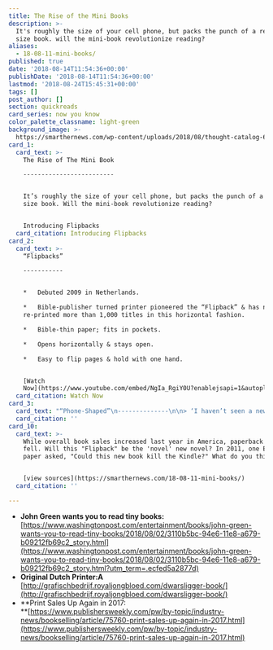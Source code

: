 ```yaml
---
title: The Rise of the Mini Books
description: >-
  It's roughly the size of your cell phone, but packs the punch of a regular
  size book. will the mini-book revolutionize reading?
aliases:
  - 18-08-11-mini-books/
published: true
date: '2018-08-14T11:54:36+00:00'
publishDate: '2018-08-14T11:54:36+00:00'
lastmod: '2018-08-24T15:45:31+00:00'
tags: []
post_author: []
section: quickreads
card_series: now you know
color_palette_classname: light-green
background_image: >-
  https://smarthernews.com/wp-content/uploads/2018/08/thought-catalog-688793-unsplash-scaled.jpg
card_1:
  card_text: >-
    The Rise of The Mini Book

    -------------------------


    It’s roughly the size of your cell phone, but packs the punch of a regular
    size book. Will the mini-book revolutionize reading?


    Introducing Flipbacks
  card_citation: Introducing Flipbacks
card_2:
  card_text: >-
    “Flipbacks”

    -----------


    *   Debuted 2009 in Netherlands.

    *   Bible-publisher turned printer pioneered the “Flipback” & has now
    re-printed more than 1,000 titles in this horizontal fashion.

    *   Bible-thin paper; fits in pockets.

    *   Opens horizontally & stays open.

    *   Easy to flip pages & hold with one hand.


    [Watch
    Now](https://www.youtube.com/embed/NgIa_RgiY0U?enablejsapi=1&autoplay=1&rel=0)
  card_citation: Watch Now
card_3:
  card_text: "“Phone-Shaped”\n--------------\n\n> ‘I haven’t seen a new book format that I thought was at all interesting, but I findA thisA format really usable and A-super-portable.’\n> \n> Popular young adult author John Green wrote The Fault Of Our Stars. He first saw horizontal flip-novels in the Netherlands and wanted to try format in U.S. His flipback titles will sell this fall."
  card_citation: ''
card_10:
  card_text: >-
    While overall book sales increased last year in America, paperback sales
    fell. Will this "Flipback" be the 'novel' new novel? In 2011, one European
    paper asked, "Could this new book kill the Kindle?" What do you think?


    [view sources](https://smarthernews.com/18-08-11-mini-books/)
  card_citation: ''

---
```

*   **John Green wants you to read tiny books:** [https://www.washingtonpost.com/entertainment/books/john-green-wants-you-to-read-tiny-books/2018/08/02/3110b5bc-94e6-11e8-a679-b09212fb69c2_story.html](https://www.washingtonpost.com/entertainment/books/john-green-wants-you-to-read-tiny-books/2018/08/02/3110b5bc-94e6-11e8-a679-b09212fb69c2_story.html?utm_term=.ecfed5a2877d)
*   **Original Dutch Printer:A**  
    [http://grafischbedrijf.royaljongbloed.com/dwarsligger-book/](http://grafischbedrijf.royaljongbloed.com/dwarsligger-book/)
*   **Print Sales Up Again in 2017:  
    **[https://www.publishersweekly.com/pw/by-topic/industry-news/bookselling/article/75760-print-sales-up-again-in-2017.html](https://www.publishersweekly.com/pw/by-topic/industry-news/bookselling/article/75760-print-sales-up-again-in-2017.html)